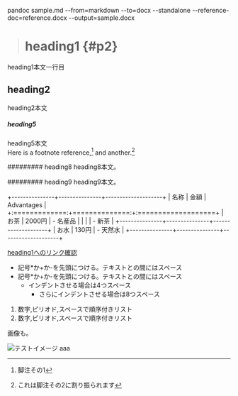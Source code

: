 pandoc sample.md --from=markdown --to=docx --standalone --reference-doc=reference.docx --output=sample.docx
> # heading1 {#p2}
heading1本文一行目

## heading2 
heading2本文

##### heading5
heading5本文  
Here is a footnote reference,[^1] and another.[^longnote]

[^1]: 脚注その1

[^longnote]: これは脚注その2に割り振られます

######### heading8
heading8本文。  

######### heading9
heading9本文。  

+---------------+---------------+--------------------+
| 名称          | 金額          | Advantages          |
+:=============:+==============:+:===================+
| お茶          | 2000円        | - 名産品            |
|               |               | - 新茶             |
+---------------+---------------+--------------------+
| お水          | 130円         | - 天然水            |
+---------------+---------------+--------------------+

[heading1へのリンク確認](#p2)  

* 記号*か+か-を先頭につける。テキストとの間にはスペース
* 記号*か+か-を先頭につける。テキストとの間にはスペース
    + インデントさせる場合は4つスペース
        + さらにインデントさせる場合は8つスペース


1. 数字,ピリオド,スペースで順序付きリスト
1. 数字,ピリオド,スペースで順序付きリスト

画像も。

![テストイメージ](test.bmp)
aaa